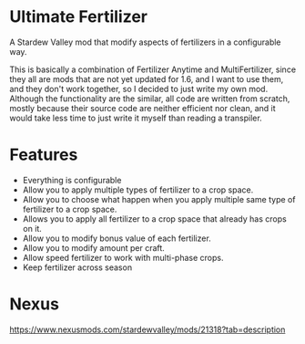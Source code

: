﻿# Ultimate Fertilizer

A Stardew Valley mod that modify aspects of fertilizers in a configurable way.

This is basically a combination of Fertilizer Anytime and MultiFertilizer, 
since they all are mods that are not yet updated for 1.6, and I want to use them, 
and they don't work together, so I decided to just write my own mod. 
Although the functionality are the similar, all code are written from scratch, 
mostly because their source code are neither efficient nor clean, 
and it would take less time to just write it myself than reading a transpiler.

# Features
* Everything is configurable
* Allow you to apply multiple types of fertilizer to a crop space.
* Allow you to choose what happen when you apply multiple same type of fertilizer to a crop space.
* Allows you to apply all fertilizer to a crop space that already has crops on it.
* Allow you to modify bonus value of each fertilizer.
* Allow you to modify amount per craft.
* Allow speed fertilizer to work with multi-phase crops.
* Keep fertilizer across season

# Nexus
https://www.nexusmods.com/stardewvalley/mods/21318?tab=description

